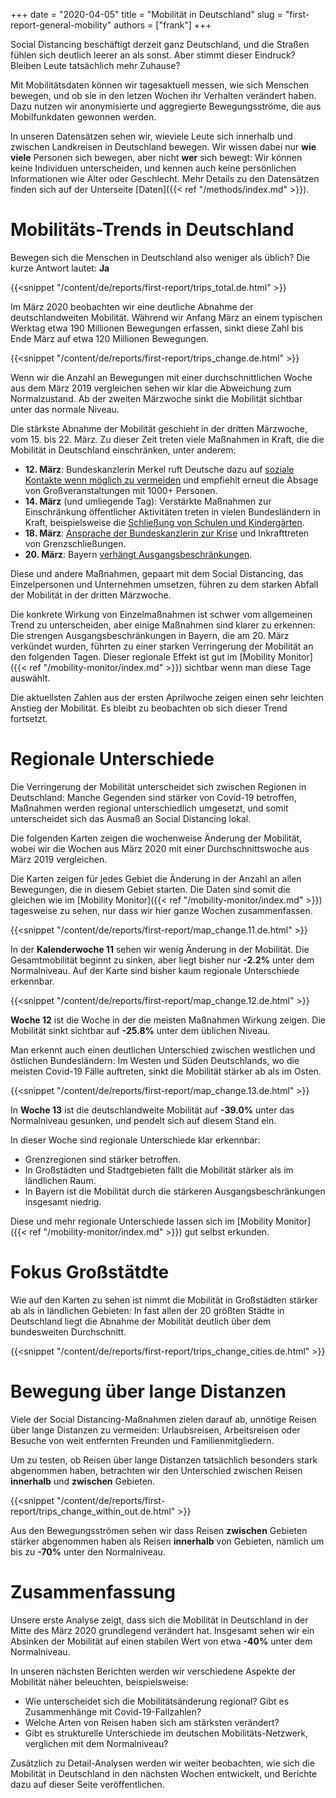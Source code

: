 +++
date = "2020-04-05"
title = "Mobilität in Deutschland"
slug = "first-report-general-mobility"
authors = ["frank"]
+++

Social Distancing beschäftigt derzeit ganz Deutschland, und die Straßen fühlen sich deutlich leerer an als sonst. Aber stimmt dieser Eindruck? Bleiben Leute tatsächlich mehr Zuhause?

Mit Mobilitätsdaten können wir tagesaktuell messen, wie sich Menschen bewegen, und ob sie in den letzen Wochen ihr Verhalten verändert haben. Dazu nutzen wir anonymisierte und aggregierte Bewegungsströme, die aus Mobilfunkdaten gewonnen werden.

In unseren Datensätzen sehen wir, wieviele Leute sich innerhalb und zwischen Landkreisen in Deutschland bewegen. Wir wissen dabei nur **wie viele** Personen sich bewegen, aber nicht **wer** sich bewegt: Wir können keine Individuen unterscheiden, und kennen auch keine persönlichen Informationen wie Alter oder Geschlecht. Mehr Details zu den Datensätzen finden sich auf der Unterseite [Daten]({{< ref "/methods/index.md" >}}).

# Mobilitäts-Trends in Deutschland

Bewegen sich die Menschen in Deutschland also weniger als üblich? Die kurze Antwort lautet: **Ja**

{{<snippet "/content/de/reports/first-report/trips_total.de.html" >}}

Im März 2020 beobachten wir eine deutliche Abnahme der deutschlandweiten Mobilität. Während wir Anfang März an einem typischen Werktag etwa 190 Millionen Bewegungen erfassen, sinkt diese Zahl bis Ende März auf etwa 120 Millionen Bewegungen.

{{<snippet "/content/de/reports/first-report/trips_change.de.html" >}}

Wenn wir die Anzahl an Bewegungen mit einer durchschnittlichen Woche aus dem März 2019 vergleichen sehen wir klar die Abweichung zum Normalzustand. Ab der zweiten Märzwoche sinkt die Mobilität sichtbar unter das normale Niveau.

Die stärkste Abnahme der Mobilität geschieht in der dritten Märzwoche, vom 15. bis 22. März. Zu dieser Zeit treten viele Maßnahmen in Kraft, die die Mobilität in Deutschland einschränken, unter anderem:

- **12. März**: Bundeskanzlerin Merkel ruft Deutsche dazu auf [soziale Kontakte wenn möglich zu vermeiden](https://www.bundesregierung.de/breg-de/themen/coronavirus/mpk-1730444) und empfiehlt erneut die Absage von Großveranstaltungen mit 1000+ Personen.
- **14. März** (und umliegende Tag): Verstärkte Maßnahmen zur Einschränkung öffentlicher Aktivitäten treten in vielen Bundesländern in Kraft, beispielsweise die [Schließung von Schulen und Kindergärten](https://www.tagesschau.de/inland/corona-schulschliessungen-101.html).
- **18. März**: [Ansprache der Bundeskanzlerin zur Krise](https://www.bundesregierung.de/breg-de/themen/coronavirus/ansprache-der-kanzlerin-1732108) und Inkrafttreten von Grenzschließungen.
- **20. März**: Bayern [verhängt Ausgangsbeschränkungen](https://www.nordkurier.de/politik-und-wirtschaft/bayern-verhaengt-ausgangssperre-2038792303.html).

Diese und andere Maßnahmen, gepaart mit dem Social Distancing, das Einzelpersonen und Unternehmen umsetzen, führen zu dem starken Abfall der Mobilität in der dritten Märzwoche.

Die konkrete Wirkung von Einzelmaßnahmen ist schwer vom allgemeinen Trend zu unterscheiden, aber einige Maßnahmen sind klarer zu erkennen: Die strengen Ausgangsbeschränkungen in Bayern, die am 20. März verkündet wurden, führten zu einer starken Verringerung der Mobilität an den folgenden Tagen. Dieser regionale Effekt ist gut im [Mobility Monitor]({{< ref "/mobility-monitor/index.md" >}}) sichtbar wenn man diese Tage auswählt.

Die aktuellsten Zahlen aus der ersten Aprilwoche zeigen einen sehr leichten Anstieg der Mobilität. Es bleibt zu beobachten ob sich dieser Trend fortsetzt.

# Regionale Unterschiede

Die Verringerung der Mobilität unterscheidet sich zwischen Regionen in Deutschland: Manche Gegenden sind stärker von Covid-19 betroffen, Maßnahmen werden regional unterschiedlich umgesetzt, und somit unterscheidet sich das Ausmaß an Social Distancing lokal.

Die folgenden Karten zeigen die wochenweise Änderung der Mobilität, wobei wir die Wochen aus März 2020 mit einer Durchschnittswoche aus März 2019 vergleichen.

Die Karten zeigen für jedes Gebiet die Änderung in der Anzahl an allen Bewegungen, die in diesem Gebiet starten. Die Daten sind somit die gleichen wie im [Mobility Monitor]({{< ref "/mobility-monitor/index.md" >}}) tagesweise zu sehen, nur dass wir hier ganze Wochen zusammenfassen.

{{<snippet "/content/de/reports/first-report/map_change.11.de.html" >}}

In der **Kalenderwoche 11** sehen wir wenig Änderung in der Mobilität. Die Gesamtmobilität beginnt zu sinken, aber liegt bisher nur **-2.2%** unter dem Normalniveau. Auf der Karte sind bisher kaum regionale Unterschiede erkennbar.

{{<snippet "/content/de/reports/first-report/map_change.12.de.html" >}}

**Woche 12** ist die Woche in der die meisten Maßnahmen Wirkung zeigen. Die Mobilität sinkt sichtbar auf **-25.8%** unter dem üblichen Niveau.

Man erkennt auch einen deutlichen Unterschied zwischen westlichen und östlichen Bundesländern: Im Westen und Süden Deutschlands, wo die meisten Covid-19 Fälle auftreten, sinkt die Mobilität stärker ab als im Osten.

{{<snippet "/content/de/reports/first-report/map_change.13.de.html" >}}

In **Woche 13** ist die deutschlandweite Mobilität auf **-39.0%** unter das Normalniveau gesunken, und pendelt sich auf diesem Stand ein.

In dieser Woche sind regionale Unterschiede klar erkennbar:

- Grenzregionen sind stärker betroffen.
- In Großstädten und Stadtgebieten fällt die Mobilität stärker als im ländlichen Raum.
- In Bayern ist die Mobilität durch die stärkeren Ausgangsbeschränkungen insgesamt niedrig.

Diese und mehr regionale Unterschiede lassen sich im [Mobility Monitor]({{< ref "/mobility-monitor/index.md" >}}) gut selbst erkunden.

# Fokus Großstätdte

Wie auf den Karten zu sehen ist nimmt die Mobilität in Großstädten stärker ab als in ländlichen Gebieten: In fast allen der 20 größten Städte in Deutschland liegt die Abnahme der Mobilität deutlich über dem bundesweiten Durchschnitt.

{{<snippet "/content/de/reports/first-report/trips_change_cities.de.html" >}}

# Bewegung über lange Distanzen

Viele der Social Distancing-Maßnahmen zielen darauf ab, unnötige Reisen über lange Distanzen zu vermeiden: Urlaubsreisen, Arbeitsreisen oder Besuche von weit entfernten Freunden und Familienmitgliedern.

Um zu testen, ob Reisen über lange Distanzen tatsächlich besonders stark abgenommen haben, betrachten wir den Unterschied zwischen Reisen **innerhalb** und **zwischen** Gebieten.

{{<snippet "/content/de/reports/first-report/trips_change_within_out.de.html" >}}

Aus den Bewegungsströmen sehen wir dass Reisen **zwischen** Gebieten stärker abgenommen haben als Reisen **innerhalb** von Gebieten, nämlich um bis zu **-70%** unter den Normalniveau.

# Zusammenfassung

Unsere erste Analyse zeigt, dass sich die Mobilität in Deutschland in der Mitte des März 2020 grundlegend verändert hat. Insgesamt sehen wir ein Absinken der Mobilität auf einen stabilen Wert von etwa **-40%** unter dem Normalniveau.

In unseren nächsten Berichten werden wir verschiedene Aspekte der Mobilität näher beleuchten, beispielsweise:

- Wie unterscheidet sich die Mobilitätsänderung regional? Gibt es Zusammenhänge mit Covid-19-Fallzahlen?
- Welche Arten von Reisen haben sich am stärksten verändert?
- Gibt es strukturelle Unterschiede im deutschen Mobilitäts-Netzwerk, verglichen mit dem Normalniveau?

Zusätzlich zu Detail-Analysen werden wir weiter beobachten, wie sich die Mobilität in Deutschland in den nächsten Wochen entwickelt, und Berichte dazu auf dieser Seite veröffentlichen.

